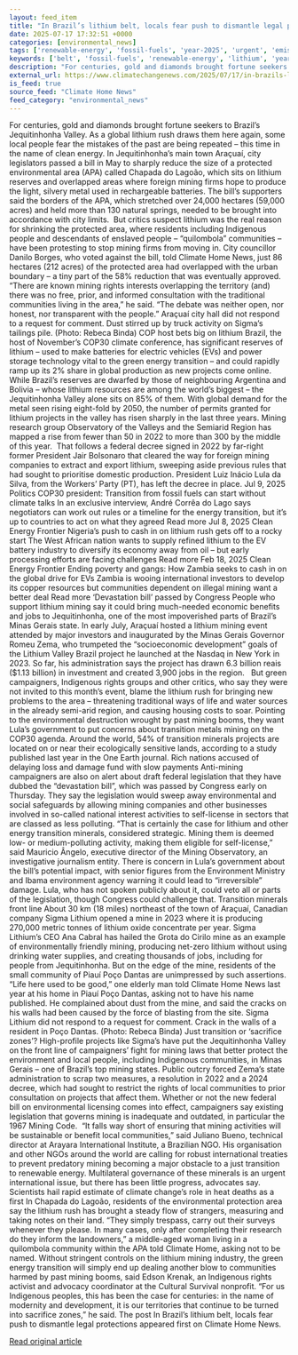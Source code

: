 ```yaml
---
layout: feed_item
title: "In Brazil’s lithium belt, locals fear push to dismantle legal protections"
date: 2025-07-17 17:32:51 +0000
categories: [environmental_news]
tags: ['renewable-energy', 'fossil-fuels', 'year-2025', 'urgent', 'emissions', 'clean-energy', 'climate-costs', 'economic-impacts']
keywords: ['belt', 'fossil-fuels', 'renewable-energy', 'lithium', 'year-2025', 'urgent', 'emissions', 'brazil']
description: "For centuries, gold and diamonds brought fortune seekers to Brazil’s Jequitinhonha Valley"
external_url: https://www.climatechangenews.com/2025/07/17/in-brazils-lithium-belt-locals-fear-push-to-dismantle-legal-protections/
is_feed: true
source_feed: "Climate Home News"
feed_category: "environmental_news"
---
```


For centuries, gold and diamonds brought fortune seekers to Brazil’s Jequitinhonha Valley. As a global lithium rush draws them here again, some local people fear the mistakes of the past are being repeated &#8211; this time in the name of clean energy. In Jequitinhonha’s main town Araçuaí, city legislators passed a bill in May to sharply reduce the size of a protected environmental area (APA) called Chapada do Lagoão, which sits on lithium reserves and overlapped areas where foreign mining firms hope to produce the light, silvery metal used in rechargeable batteries. The bill’s supporters said the borders of the APA, which stretched over 24,000 hectares (59,000 acres) and held more than 130 natural springs, needed to be brought into accordance with city limits.&nbsp; But critics suspect lithium was the real reason for shrinking the protected area, where residents including Indigenous people and descendants of enslaved people &#8211; “quilombola” communities &#8211; have been protesting to stop mining firms from moving in. City councillor Danilo Borges, who voted against the bill, told Climate Home News, just 86 hectares (212 acres) of the protected area had overlapped with the urban boundary &#8211; a tiny part of the 58% reduction that was eventually approved. “There are known mining rights interests overlapping the territory (and) there was no free, prior, and informed consultation with the traditional communities living in the area,” he said. “The debate was neither open, nor honest, nor transparent with the people.&#8221; Araçuaí city hall did not respond to a request for comment. Dust stirred up by truck activity on Sigma’s tailings pile. (Photo: Rebeca Binda) COP host bets big on lithium Brazil, the host of November’s COP30 climate conference, has significant reserves of lithium &#8211; used to make batteries for electric vehicles (EVs) and power storage technology vital to the green energy transition &#8211; and could rapidly ramp up its 2% share in global production as new projects come online.&nbsp; While Brazil’s reserves are dwarfed by those of neighbouring Argentina and Bolivia &#8211; whose lithium resources are among the world’s biggest &#8211; the Jequitinhonha Valley alone sits on 85% of them. With global demand for the metal seen rising eight-fold by 2050, the number of permits granted for lithium projects in the valley has risen sharply in the last three years. Mining research group Observatory of the Valleys and the Semiarid Region has mapped a rise from fewer than 50 in 2022 to more than 300 by the middle of this year.&nbsp; That follows a federal decree signed in 2022 by far-right former President Jair Bolsonaro that cleared the way for foreign mining companies to extract and export lithium, sweeping aside previous rules that had sought to prioritise domestic production. President Luiz Inácio Lula da Silva, from the Workers’ Party (PT), has left the decree in place. Jul 9, 2025 Politics COP30 president: Transition from fossil fuels can start without climate talks In an exclusive interview, André Corrêa do Lago says negotiators can work out rules or a timeline for the energy transition, but it&#8217;s up to countries to act on what they agreed Read more Jul 8, 2025 Clean Energy Frontier Nigeria’s push to cash in on lithium rush gets off to a rocky start The West African nation wants to supply refined lithium to the EV battery industry to diversify its economy away from oil &#8211; but early processing efforts are facing challenges Read more Feb 18, 2025 Clean Energy Frontier Ending poverty and gangs: How Zambia seeks to cash in on the global drive for EVs Zambia is wooing international investors to develop its copper resources but communities dependent on illegal mining want a better deal Read more ‘Devastation bill’ passed by Congress People who support lithium mining say it could bring much-needed economic benefits and jobs to Jequitinhonha, one of the most impoverished parts of Brazil’s Minas Gerais state. In early July, Araçuaí hosted a lithium mining event attended by major investors and inaugurated by the Minas Gerais Governor Romeu Zema, who trumpeted the “socioeconomic development” goals of the Lithium Valley Brazil project he launched at the Nasdaq in New York in 2023. So far, his administration says the project has drawn 6.3 billion reais ($1.13 billion) in investment and created 3,900 jobs in the region.&nbsp;&nbsp; But green campaigners, Indigenous rights groups and other critics, who say they were not invited to this month&#8217;s event, blame the lithium rush for bringing new problems to the area &#8211; threatening traditional ways of life and water sources in the already semi-arid region, and causing housing costs to soar. Pointing to the environmental destruction wrought by past mining booms, they want Lula’s government to put concerns about transition metals mining on the COP30 agenda. Around the world, 54% of transition minerals projects are located on or near their ecologically sensitive lands, according to a study published last year in the One Earth journal. Rich nations accused of delaying loss and damage fund with slow payments Anti-mining campaigners are also on alert about draft federal legislation that they have dubbed the “devastation bill”, which was passed by Congress early on Thursday. They say the legislation would sweep away environmental and social safeguards by allowing mining companies and other businesses involved in so-called national interest activities to self-license in sectors that are classed as less polluting. “That is certainly the case for lithium and other energy transition minerals, considered strategic. Mining them is deemed low- or medium-polluting activity, making them eligible for self-license,” said Mauricio Ângelo, executive director of the Mining Observatory, an investigative journalism entity. There is concern in Lula’s government about the bill’s potential impact, with senior figures from the Environment Ministry and Ibama environment agency warning it could lead to “irreversible” damage. Lula, who has not spoken publicly about it, could veto all or parts of the legislation, though Congress could challenge that. Transition minerals front line About 30 km (18 miles) northeast of the town of Araçuaí, Canadian company Sigma Lithium opened a mine in 2023 where it is producing 270,000 metric tonnes of lithium oxide concentrate per year. Sigma Lithium’s CEO Ana Cabral has hailed the Grota do Cirilo mine as an example of environmentally friendly mining, producing net-zero lithium without using drinking water supplies, and creating thousands of jobs, including for people from Jequitinhonha. But on the edge of the mine, residents of the small community of Piauí Poço Dantas are unimpressed by such assertions. “Life here used to be good,” one elderly man told Climate Home News last year at his home in Piauí Poço Dantas, asking not to have his name published. He complained about dust from the mine, and said the cracks on his walls had been caused by the force of blasting from the site. Sigma Lithium did not respond to a request for comment. Crack in the walls of a resident in Poço Dantas. (Photo: Rebeca Binda) Just transition or ‘sacrifice zones’? High-profile projects like Sigma&#8217;s have put the Jequitinhonha Valley on the front line of campaigners’ fight for mining laws that better protect the environment and local people, including Indigenous communities, in Minas Gerais &#8211; one of Brazil’s top mining states. Public outcry forced Zema’s state administration to scrap two measures, a resolution in 2022 and a 2024 decree, which had sought to restrict the rights of local communities to prior consultation on projects that affect them. Whether or not the new federal bill on environmental licensing comes into effect, campaigners say existing legislation that governs mining is inadequate and outdated, in particular the 1967 Mining Code.&nbsp; “It falls way short of ensuring that mining activities will be sustainable or benefit local communities,” said Juliano Bueno, technical director at Arayara International Institute, a Brazilian NGO. His organisation and other NGOs around the world are calling for robust international treaties to prevent predatory mining becoming a major obstacle to a just transition to renewable energy. Multilateral governance of these minerals is an urgent international issue, but there has been little progress, advocates say. Scientists hail rapid estimate of climate change’s role in heat deaths as a first In Chapada do Lagoão, residents of the environmental protection area say the lithium rush has brought a steady flow of strangers, measuring and taking notes on their land. “They simply trespass, carry out their surveys whenever they please. In many cases, only after completing their research do they inform the landowners,” a middle-aged woman living in a quilombola community within the APA told Climate Home, asking not to be named. Without stringent controls on the lithium mining industry, the green energy transition will simply end up dealing another blow to communities harmed by past mining booms, said Edson Krenak, an Indigenous rights activist and advocacy coordinator at the Cultural Survival nonprofit. “For us Indigenous peoples, this has been the case for centuries: in the name of modernity and development, it is our territories that continue to be turned into sacrifice zones,” he said. The post In Brazil’s lithium belt, locals fear push to dismantle legal protections appeared first on Climate Home News.

[Read original article](https://www.climatechangenews.com/2025/07/17/in-brazils-lithium-belt-locals-fear-push-to-dismantle-legal-protections/)
